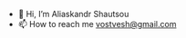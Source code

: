 - 👋 Hi, I’m Aliaskandr Shautsou
- 📫 How to reach me vostvesh@gmail.com

<!---
vostvesh/vostvesh is a ✨ special ✨ repository because its `README.md` (this file) appears on your GitHub profile.
You can click the Preview link to take a look at your changes.
--->
